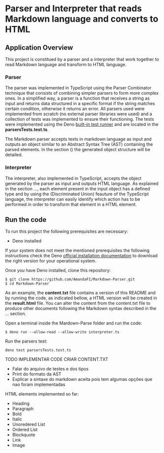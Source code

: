 # Parser and Interpreter that reads Markdown language and converts to HTML

## Application Overview

This project is constitued by a parser and a interpreter that work together to read Markdown language and transform to HTML language.

### Parser

The parser was implemented in TypeScript using the Parser Combinator technique that consists of combining simpler parsers to form more complex ones. In a simplified way, a parser is a function that receives a string as input and returns data structured in a specific format if the string matches certain condition, otherwise it returns an error. All parsers used were implemented from scratch (no external parser libraries were used) and a collection of tests was implemented to ensure their functioning. The tests were implemented using the Deno [built-in test runner](https://docs.deno.com/runtime/manual/basics/testing/) and are located in the **parsersTests.test.ts**.

The Markdown parser accepts texts in markdown language as input and outputs an object similar to an Abstract Syntax Tree (AST) containing the parsed elements. In the section () the generated object structure will be detailed.


### Interpreter

The interpreter, also implemented in TypeScript, accepts the object generated by the parser as input and outputs HTML language. As explained in the section ..., each element present in the input object has a defined type and by using the (Discriminated Union) feauture of the TypeScript language, the interpreter can easily identify which action has to be performed in order to transform that element in a HTML element.


## Run the code 

To run this project the following prerequisites are necessary:

- Deno installed

If your system does not meet the mentioned prerequisites the following instructions check the Deno [official installation documentation](https://docs.deno.com/runtime/manual/getting_started/installation) to download the right version for your operational system.

Once you have Deno installed, clone this repository:

```
$ git clone https://github.com/AmandaFI/Markdown-Parser.git
$ cd Markdown-Parser
```

As an example, the **content.txt** file contains a version of this README and by running the code, as indicated bellow, a HTML version will be created in the **result.html** file. You can alter the content from the content.txt file to produce other documents following the Markdown syntax described in the ... section.

Open a terminal inside the Mardown-Parse folder and run the code:
```
$ deno run --allow-read --allow-write interpreter.ts
```

Run the parsers test:
```
deno test parsersTests.test.ts
```

TODO
IMPLEMENTAR CODE
CRIAR CONTENT.TXT

- Falar do arquivo de testes e dos tipos
- Print do formato da AST
- Explicar a sintaxe do markdown aceita pois tem algumas opções que nao foram implementadas


HTML elements implemented so far:

- Heading
- Paragraph
- Bold
- Italic
- Unoredered List
- Ordered List
- Blockquote
- Link
- Image
